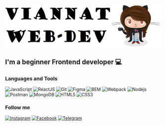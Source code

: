 [![Header](https://github.com/Maria-webdev/Maria-webdev/blob/main/assets/Capture.JPG)](https://github.com/Maria-webdev)

## I'm a beginner Frontend developer :computer:

### Languages and Tools

![JavaScript](https://img.shields.io/badge/-JavaScript-ADD8E6?style=for-the-badge&logo=JavaScript&logoColor=#00008B)
![ReactJS](https://img.shields.io/badge/-React-ADD8E6?style=for-the-badge&logo=React&logoColor=#00008B)
![Git](https://img.shields.io/badge/-Git-ADD8E6?style=for-the-badge&logo=Git&logoColor=#00008B)
![Figma](https://img.shields.io/badge/-Figma-ADD8E6?style=for-the-badge&logo=Figma&logoColor=#00008B)
![BEM](https://img.shields.io/badge/-BEM-ADD8E6?style=for-the-badge&logo=BEM&logoColor=#00008B)
![Webpack](https://img.shields.io/badge/-Webpack-ADD8E6?style=for-the-badge&logo=Webpack&logoColor=#00008B)
![Nodejs](https://img.shields.io/badge/-Nodejs-ADD8E6?style=for-the-badge&logo=Node.js&logoColor=#00008B)
![Postman](https://img.shields.io/badge/-Postman-ADD8E6?style=for-the-badge&logo=Postman&logoColor=#00008B)
![MongoDB](https://img.shields.io/badge/-MongoDB-ADD8E6?style=for-the-badge&logo=MongoDB&logoColor=#00008B)
![HTML5](https://img.shields.io/badge/-HTML5-ADD8E6?style=for-the-badge&logo=HTML5&logoColor=#00008B)
![CSS3](https://img.shields.io/badge/-CSS3-ADD8E6?style=for-the-badge&logo=CSS3&logoColor=#00008B)

### Follow me

[![Instagram](https://img.shields.io/badge/-Instagram-ADD8E6?style=for-the-badge&logo=Instagram&logoColor=#00008B)](https://www.instagram.com/8_mari_a/)
[![Facebook](https://img.shields.io/badge/-Facebook-ADD8E6?style=for-the-badge&logo=Facebook&logoColor=#00008B)](https://www.facebook.com/profile.php?id=100006475123020)
[![Telegram](https://img.shields.io/badge/-Telegram-ADD8E6?style=for-the-badge&logo=Telegram&logoColor=#00008B)](https://t.me/viannat)
